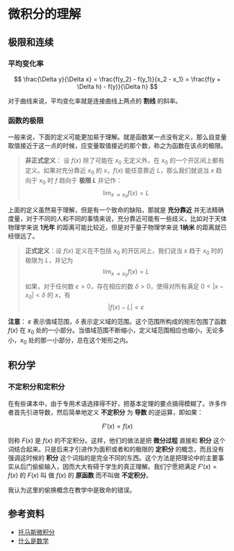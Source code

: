 # 微积分的理解

[annotation]: <id> (4dc72826-9305-42c2-a662-09a055b9007b)
[annotation]: <status> (public)
[annotation]: <create_time> (2019-09-09 16:00:09)
[annotation]: <category> (数学理论)
[annotation]: <comments> (true)
[annotation]: <url> (http://blog.ccyg.studio/article/4dc72826-9305-42c2-a662-09a055b9007b)


## 极限和连续

### 平均变化率

$$
\frac{\Delta y}{\Delta x}
= \frac{f(y_2) - f(y_1)}{x_2 - x_1} 
= \frac{f(y + \Delta h) - f(y)}{\Delta h}
$$

对于曲线来说，平均变化率就是连接曲线上两点的 **割线** 的斜率。

### 函数的极限

一般来说，下面的定义可能更加易于理解。就是函数某一点没有定义，那么自变量取值接近于这一点的时候，应变量取值接近的那个数，称之为函数在该点的极限。

> **非正式定义**： 设 $f(x)$ 除了可能在 $x_0$ 无定义外，在 $x_0$ 的一个开区间上都有定义。如果对充分靠近 $x_0$ 的 $x$，$f(x)$ 能任意靠近 $L$，那么我们就说当 $x$ 趋向于 $x_0$ 时 $f$ 趋向于 **极限 $L$** 并记作：
> $$
> \lim_{x \to x_0} f(x) = L
> $$

上面的定义虽然易于理解，但是有一个致命的缺陷，那就是 **充分靠近** 并无法精确度量，对于不同的人和不同的事情来说，充分靠近可能有一些歧义，比如对于天体物理学来说 **1光年** 的距离可能比较近，但是对于量子物理学来说 **1纳米** 的距离就已经很远了。

> **正式定义**：设 $f(x)$ 定义在不包括 $x_0$ 的开区间上，我们说当 $x$ 趋于 $x_0$ 时的极限为 $L$，并记为
> $$
> \lim_{x \to x_0} f(x) = L
> $$
> 如果，对于任何数 $\varepsilon > 0$，存在相应的数 $\delta > 0$，使得对所有满足 $0 < |x - x_0| < \delta$ 的 $x$，有
> $$
> |f(x) - L| < \varepsilon
> $$
 
**注意**： $\varepsilon$ 表示值域范围，$\delta$ 表示定义域的范围。这个范围所构成的矩形包围了函数 $f(x)$ 在 $x_0$ 处的一小部分。当值域范围不断缩小，定义域范围相应也缩小，无论多小，$x_0$ 处的那一小部分，总在这个矩形之内。

## 积分学

### 不定积分和定积分

在有些课本中，由于专用术语选择得不好，把基本定理的要点搞得模糊了。许多作者首先引进导数，然后简单地定义 **不定积分** 为 **导数** 的逆运算，即如果：

$$
F'(x) = f(x)
$$

则称 $F(x)$ 是 $f(x)$ 的不定积分。这样，他们的做法是把 **微分过程** 直接和 **积分** 这个词结合起来。只是后来才引进作为面积或者和的极限的 **定积分** 的概念，而且没有强调这时候的 **积分** 这个词指的是完全不同的东西。这个方法是把理论中的主要事实从后门偷偷输入，因而大大有碍于学生的真正理解。我们宁愿把满足 $F'(x)=f(x)$ 的 $F(x)$ 叫
做 $f(x)$ 的 **原函数** 而不叫做 **不定积分**。

我认为这里的偷换概念在教学中是致命的错误。


## 参考资料

- [托马斯微积分](https://book.douban.com/subject/1231399/)
- [什么是数学](https://book.douban.com/subject/1320282/)
